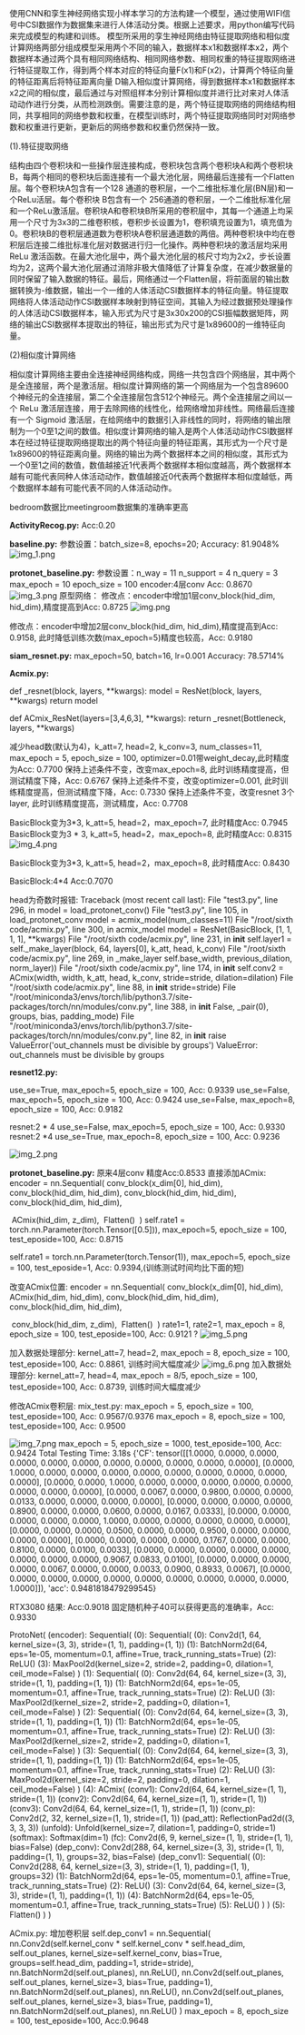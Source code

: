 使用CNN和孪生神经网络实现小样本学习的方法构建一个模型，通过使用WIFI信号中CSI数据作为数据集来进行人体活动分类。根据上述要求，用python编写代码来完成模型的构建和训练。
模型所采用的孪生神经网络由特征提取网络和相似度计算网络两部分组成模型采用两个不同的输入，数据样本x1和数据样本x2，两个数据样本通过两个具有相同网络结构、相同网络参数、相同权重的特征提取网络进行特征提取工作，得到两个样本对应的特征向量F(x1)和F(x2)，计算两个特征向量的特征距离后将特征距离向量 D输入相似度计算网络，得到数据样本x1和数据样本x2之间的相似度，最后通过与对照组样本分别计算相似度并进行比对来对人体活动动作进行分类，从而检测跌倒。需要注意的是，两个特征提取网络的网络结构相同，共享相同的网络参数和权重，在模型训练时，两个特征提取网络同时对网络参数和权重进行更新，更新后的网络参数和权重仍然保持一致。

(1).特征提取网络

结构由四个卷积块和一些操作层连接构成，卷积块包含两个卷积块A和两个卷积块B，每两个相同的卷积块后面连接有一个最大池化层，网络最后连接有一个Flatten层。每个卷积块A包含有一个128 通道的卷积层，一个二维批标准化层(BN层)和一个ReLu活层。每个卷积块 B包含有一个 256通道的卷积层，一个二维批标准化层和一个ReLu激活层。卷积块A和卷积块B所采用的卷积层中，其每一个通道上均采用一个尺寸为3x3的二维卷积核，卷积步长设置为1，卷积填充设置为1，填充值为0。卷积块B的卷积层通道数为卷积块A卷积层通道数的两倍。两种卷积块中均在卷积层后连接二维批标准化层对数据进行归一化操作。两种卷积块的激活层均采用ReLu 激活函数。在最大池化层中，两个最大池化层的核尺寸均为2x2，步长设置均为2，这两个最大池化层通过消除非极大值降低了计算复杂度，在减少数据量的同时保留了输入数据的特征。最后，网络通过一个Flatten层，将前面层的输出数据转换为-维数据，输出一个一维的人体活动CSI数据样本的特征向量。特征提取网络将人体活动动作CSI数据样本映射到特征空间，其输入为经过数据预处理操作的人体活动CSI数据样本，输入形式为尺寸是3x30x200的CSI振幅数据矩阵，网络的输出CSI数据样本提取出的特征，输出形式为尺寸是1x89600的一维特征向量。

(2)相似度计算网络

相似度计算网络主要由全连接神经网络构成，网络一共包含四个网络层，其中两个是全连接层，两个是激活层。相似度计算网络的第一个网络层为一个包含89600个神经元的全连接层，第二个全连接层包含512个神经元。两个全连接层之间以一个 ReLu 激活层连接，用于去除网络的线性化，给网络增加非线性。网络最后连接有一个 Sigmoid 激活层，在给网络中的数据引入非线性的同时，将网络的输出限制为一个0至1之间的数值。相似度计算网络的输入是两个人体活动动作CSI数据样本在经过特征提取网络提取出的两个特征向量的特征距离，其形式为一个尺寸是1x89600的特征距离向量。网络的输出为两个数据样本之间的相似度，其形式为一个0至1之间的数值，数值越接近1代表两个数据样本相似度越高，两个数据样本越有可能代表同种人体活动动作，数值越接近0代表两个数据样本相似度越低，两个数据样本越有可能代表不同的人体活动动作。


bedroom数据比meetingroom数据集的准确率更高

**ActivityRecog.py:**
Acc:0.20

**baseline.py:** 
参数设置：batch_size=8, epochs=20; Accuracy: 81.9048%
![img_1.png](img_1.png)



**protonet_baseline.py:** 
参数设置：n_way = 11 n_support = 4  n_query = 3  max_epoch = 10  epoch_size = 100  encoder:4层conv  Acc:  0.8670
![img_3.png](img_3.png)
原型网络：
修改点：encoder中增加1层conv_block(hid_dim, hid_dim),精度提高到Acc: 0.8725
![img.png](img.png)

修改点：encoder中增加2层conv_block(hid_dim, hid_dim),精度提高到Acc: 0.9158,
此时降低训练次数(max_epoch=5)精度也较高，Acc: 0.9180

**siam_resnet.py:** 
max_epoch=50, batch=16, lr=0.001 Accuracy: 78.5714%

**Acmix.py:** 

def _resnet(block, layers, **kwargs):
    model = ResNet(block, layers, **kwargs)
    return model

def ACmix_ResNet(layers=[3,4,6,3], **kwargs):
    return _resnet(Bottleneck, layers, **kwargs)

减少head数(默认为4)，k_att=7, head=2, k_conv=3, num_classes=11, max_epoch = 5, epoch_size = 100, optimizer=0.01带weight_decay,此时精度为Acc: 0.7700
保持上述条件不变，改变max_epoch=8, 此时训练精度提高，但测试精度下降，Acc: 0.6767
保持上述条件不变，改变optimizer=0.001, 此时训练精度提高，但测试精度下降，Acc: 0.7330
保持上述条件不变，改变resnet 3个layer, 此时训练精度提高，测试精度，Acc: 0.7708

BasicBlock变为3*3, k_att=5, head=2，max_epoch=7, 此时精度Acc: 0.7945
BasicBlock变为3 * 3, k_att=5, head=2，max_epoch=8, 此时精度Acc: 0.8315
![img_4.png](img_4.png)

BasicBlock变为3*3, k_att=5, head=2，max_epoch=8, 此时精度Acc: 0.8430


BasicBlock:4*4 Acc:0.7070

head为奇数时报错: 
Traceback (most recent call last):
  File "test3.py", line 296, in <module>
    model = load_protonet_conv()
  File "test3.py", line 105, in load_protonet_conv
    model = acmix_model(num_classes=11)
  File "/root/sixth code/acmix.py", line 300, in acmix_model
    model = ResNet(BasicBlock, [1, 1, 1, 1], **kwargs)
  File "/root/sixth code/acmix.py", line 231, in __init__
    self.layer1 = self._make_layer(block, 64, layers[0], k_att, head, k_conv)
  File "/root/sixth code/acmix.py", line 269, in _make_layer
    self.base_width, previous_dilation, norm_layer))
  File "/root/sixth code/acmix.py", line 174, in __init__
    self.conv2 = ACmix(width, width, k_att, head, k_conv, stride=stride, dilation=dilation)
  File "/root/sixth code/acmix.py", line 88, in __init__
    stride=stride)
  File "/root/miniconda3/envs/torch/lib/python3.7/site-packages/torch/nn/modules/conv.py", line 388, in __init__
    False, _pair(0), groups, bias, padding_mode)
  File "/root/miniconda3/envs/torch/lib/python3.7/site-packages/torch/nn/modules/conv.py", line 82, in __init__
    raise ValueError('out_channels must be divisible by groups')
ValueError: out_channels must be divisible by groups


**resnet12.py:** 

use_se=True, max_epoch=5, epoch_size = 100, Acc: 0.9339
use_se=False, max_epoch=5, epoch_size = 100, Acc: 0.9424
use_se=False, max_epoch=8, epoch_size = 100, Acc: 0.9182

resnet:2 * 4  use_se=False, max_epoch=5, epoch_size = 100, Acc: 0.9330
resnet:2 *4  use_se=True, max_epoch=8, epoch_size = 100, Acc: 0.9236

![img_2.png](img_2.png)



**protonet_baseline.py:**
原来4层conv 精度Acc:0.8533
直接添加ACmix:
    encoder = nn.Sequential(
        conv_block(x_dim[0], hid_dim),
        conv_block(hid_dim, hid_dim),
        conv_block(hid_dim, hid_dim),
        conv_block(hid_dim, hid_dim),

​        ACmix(hid_dim, z_dim),
​        Flatten()
​    )
self.rate1 = torch.nn.Parameter(torch.Tensor([0.5])), max_epoch=5, epoch_size = 100, test_eposide=100, Acc: 0.8715

self.rate1 = torch.nn.Parameter(torch.Tensor(1)), max_epoch=5, epoch_size = 100, test_eposide=1, Acc: 0.9394,(训练测试时间均比下面的短)

改变ACmix位置:
    encoder = nn.Sequential(
        conv_block(x_dim[0], hid_dim),
        ACmix(hid_dim, hid_dim),
        conv_block(hid_dim, hid_dim),
        conv_block(hid_dim, hid_dim),

​        conv_block(hid_dim, z_dim),
​        Flatten()
​    )
rate1=1, rate2=1, max_epoch = 8, epoch_size = 100, test_eposide=100, Acc: 0.9121 ?
![img_5.png](img_5.png)

加入数据处理部分: kernel_att=7, head=2, max_epoch = 8, epoch_size = 100, test_eposide=100, Acc: 0.8861, 训练时间大幅度减少
![img_6.png](img_6.png)
加入数据处理部分: kernel_att=7, head=4, max_epoch = 8/5, epoch_size = 100, test_eposide=100, Acc: 0.8739, 训练时间大幅度减少

修改ACmix卷积层:
mix_test.py:
max_epoch = 5, epoch_size = 100, test_eposide=100, Acc: 0.9567/0.9376
max_epoch = 8, epoch_size = 100, test_eposide=100, Acc: 0.9500

![img_7.png](img_7.png)
max_epoch = 5, epoch_size = 1000, test_eposide=100, Acc: 0.9424
Total Testing Time: 3.18s
{'CF': tensor([[1.0000, 0.0000, 0.0000, 0.0000, 0.0000, 0.0000, 0.0000, 0.0000, 0.0000,
         0.0000, 0.0000],
        [0.0000, 1.0000, 0.0000, 0.0000, 0.0000, 0.0000, 0.0000, 0.0000, 0.0000,
         0.0000, 0.0000],
        [0.0000, 0.0000, 1.0000, 0.0000, 0.0000, 0.0000, 0.0000, 0.0000, 0.0000,
         0.0000, 0.0000],
        [0.0000, 0.0067, 0.0000, 0.9800, 0.0000, 0.0000, 0.0133, 0.0000, 0.0000,
         0.0000, 0.0000],
        [0.0000, 0.0000, 0.0000, 0.0000, 0.8900, 0.0000, 0.0000, 0.0600, 0.0000,
         0.0167, 0.0333],
        [0.0000, 0.0000, 0.0000, 0.0000, 0.0000, 1.0000, 0.0000, 0.0000, 0.0000,
         0.0000, 0.0000],
        [0.0000, 0.0000, 0.0000, 0.0500, 0.0000, 0.0000, 0.9500, 0.0000, 0.0000,
         0.0000, 0.0000],
        [0.0000, 0.0000, 0.0000, 0.0000, 0.1767, 0.0000, 0.0000, 0.8100, 0.0000,
         0.0100, 0.0033],
        [0.0000, 0.0000, 0.0000, 0.0000, 0.0000, 0.0000, 0.0000, 0.0000, 0.9067,
         0.0833, 0.0100],
        [0.0000, 0.0000, 0.0000, 0.0000, 0.0067, 0.0000, 0.0000, 0.0033, 0.0900,
         0.8933, 0.0067],
        [0.0000, 0.0000, 0.0000, 0.0000, 0.0000, 0.0000, 0.0000, 0.0000, 0.0000,
         0.0000, 1.0000]]), 'acc': 0.9481818479299545} 

RTX3080 结果: Acc:0.9018
固定随机种子40可以获得更高的准确率，Acc: 0.9330

ProtoNet(
  (encoder): Sequential(
    (0): Sequential(
      (0): Conv2d(1, 64, kernel_size=(3, 3), stride=(1, 1), padding=(1, 1))
      (1): BatchNorm2d(64, eps=1e-05, momentum=0.1, affine=True, track_running_stats=True)
      (2): ReLU()
      (3): MaxPool2d(kernel_size=2, stride=2, padding=0, dilation=1, ceil_mode=False)
    )
    (1): Sequential(
      (0): Conv2d(64, 64, kernel_size=(3, 3), stride=(1, 1), padding=(1, 1))
      (1): BatchNorm2d(64, eps=1e-05, momentum=0.1, affine=True, track_running_stats=True)
      (2): ReLU()
      (3): MaxPool2d(kernel_size=2, stride=2, padding=0, dilation=1, ceil_mode=False)
    )
    (2): Sequential(
      (0): Conv2d(64, 64, kernel_size=(3, 3), stride=(1, 1), padding=(1, 1))
      (1): BatchNorm2d(64, eps=1e-05, momentum=0.1, affine=True, track_running_stats=True)
      (2): ReLU()
      (3): MaxPool2d(kernel_size=2, stride=2, padding=0, dilation=1, ceil_mode=False)
    )
    (3): Sequential(
      (0): Conv2d(64, 64, kernel_size=(3, 3), stride=(1, 1), padding=(1, 1))
      (1): BatchNorm2d(64, eps=1e-05, momentum=0.1, affine=True, track_running_stats=True)
      (2): ReLU()
      (3): MaxPool2d(kernel_size=2, stride=2, padding=0, dilation=1, ceil_mode=False)
    )
    (4): ACmix(
      (conv1): Conv2d(64, 64, kernel_size=(1, 1), stride=(1, 1))
      (conv2): Conv2d(64, 64, kernel_size=(1, 1), stride=(1, 1))
      (conv3): Conv2d(64, 64, kernel_size=(1, 1), stride=(1, 1))
      (conv_p): Conv2d(2, 32, kernel_size=(1, 1), stride=(1, 1))
      (pad_att): ReflectionPad2d((3, 3, 3, 3))
      (unfold): Unfold(kernel_size=7, dilation=1, padding=0, stride=1)
      (softmax): Softmax(dim=1)
      (fc): Conv2d(6, 9, kernel_size=(1, 1), stride=(1, 1), bias=False)
      (dep_conv): Conv2d(288, 64, kernel_size=(3, 3), stride=(1, 1), padding=(1, 1), groups=32, bias=False)
      (dep_conv1): Sequential(
        (0): Conv2d(288, 64, kernel_size=(3, 3), stride=(1, 1), padding=(1, 1), groups=32)
        (1): BatchNorm2d(64, eps=1e-05, momentum=0.1, affine=True, track_running_stats=True)
        (2): ReLU()
        (3): Conv2d(64, 64, kernel_size=(3, 3), stride=(1, 1), padding=(1, 1))
        (4): BatchNorm2d(64, eps=1e-05, momentum=0.1, affine=True, track_running_stats=True)
        (5): ReLU()
      )
    )
    (5): Flatten()
  )
)

ACmix.py: 增加卷积层
        self.dep_conv1 = nn.Sequential(
            nn.Conv2d(self.kernel_conv * self.kernel_conv * self.head_dim, self.out_planes,
                      kernel_size=self.kernel_conv, bias=True, groups=self.head_dim, padding=1, stride=stride),
            nn.BatchNorm2d(self.out_planes),
            nn.ReLU(),
            nn.Conv2d(self.out_planes, self.out_planes, kernel_size=3, bias=True, padding=1),
            nn.BatchNorm2d(self.out_planes),
            nn.ReLU(),
            nn.Conv2d(self.out_planes, self.out_planes, kernel_size=3, bias=True, padding=1),
            nn.BatchNorm2d(self.out_planes),
            nn.ReLU()
        )
max_epoch = 8, epoch_size = 100, test_eposide=100, Acc:0.9648